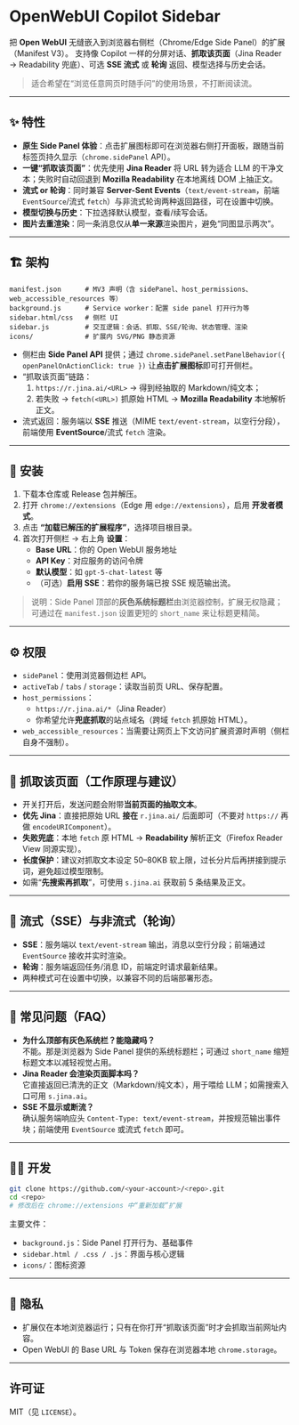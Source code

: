 # OpenWebUI Copilot Sidebar

把 **Open WebUI** 无缝嵌入到浏览器右侧栏（Chrome/Edge Side Panel）的扩展（Manifest V3）。
支持像 Copilot 一样的分屏对话、**抓取该页面**（Jina Reader → Readability 兜底）、可选 **SSE 流式** 或 **轮询** 返回、模型选择与历史会话。

> 适合希望在“浏览任意网页时随手问”的使用场景，不打断阅读流。

---

## ✨ 特性

- **原生 Side Panel 体验**：点击扩展图标即可在浏览器右侧打开面板，跟随当前标签页持久显示（`chrome.sidePanel` API）。
- **一键“抓取该页面”**：优先使用 **Jina Reader** 将 URL 转为适合 LLM 的干净文本；失败时自动回退到 **Mozilla Readability** 在本地离线 DOM 上抽正文。
- **流式 or 轮询**：同时兼容 **Server-Sent Events**（`text/event-stream`，前端 `EventSource`/流式 `fetch`）与非流式轮询两种返回路径，可在设置中切换。
- **模型切换与历史**：下拉选择默认模型，查看/续写会话。
- **图片去重渲染**：同一条消息仅从**单一来源**渲染图片，避免“同图显示两次”。

---

## 🏗 架构

```
manifest.json      # MV3 声明（含 sidePanel、host_permissions、web_accessible_resources 等）
background.js      # Service worker：配置 side panel 打开行为等
sidebar.html/css   # 侧栏 UI
sidebar.js         # 交互逻辑：会话、抓取、SSE/轮询、状态管理、渲染
icons/             # 扩展内 SVG/PNG 静态资源
```

- 侧栏由 **Side Panel API** 提供；通过 `chrome.sidePanel.setPanelBehavior({ openPanelOnActionClick: true })` 让**点击扩展图标**即可打开侧栏。
- “抓取该页面”链路：  
  1) `https://r.jina.ai/<URL>` → 得到经抽取的 Markdown/纯文本；  
  2) 若失败 → `fetch(<URL>)` 抓原始 HTML → **Mozilla Readability** 本地解析正文。
- 流式返回：服务端以 **SSE** 推送（MIME `text/event-stream`，以空行分段），前端使用 **EventSource**/流式 `fetch` 渲染。

---

## 🚀 安装

1. 下载本仓库或 Release 包并解压。  
2. 打开 `chrome://extensions`（Edge 用 `edge://extensions`），启用 **开发者模式**。  
3. 点击 **“加载已解压的扩展程序”**，选择项目根目录。  
4. 首次打开侧栏 → 右上角 **设置**：  
   - **Base URL**：你的 Open WebUI 服务地址  
   - **API Key**：对应服务的访问令牌  
   - **默认模型**：如 `gpt-5-chat-latest` 等  
   - （可选）**启用 SSE**：若你的服务端已按 SSE 规范输出流。

> 说明：Side Panel 顶部的**灰色系统标题栏**由浏览器控制，扩展无权隐藏；可通过在 `manifest.json` 设置更短的 `short_name` 来让标题更精简。

---

## ⚙️ 权限

- `sidePanel`：使用浏览器侧边栏 API。  
- `activeTab` / `tabs` / `storage`：读取当前页 URL、保存配置。  
- `host_permissions`：  
  - `https://r.jina.ai/*`（Jina Reader）  
  - 你希望允许**兜底抓取**的站点域名（跨域 `fetch` 抓原始 HTML）。  
- `web_accessible_resources`：当需要让网页上下文访问扩展资源时声明（侧栏自身不强制）。

---

## 📝 抓取该页面（工作原理与建议）

- 开关打开后，发送问题会附带**当前页面的抽取文本**。  
- **优先 Jina**：直接把原始 URL **接在** `r.jina.ai/` 后面即可（不要对 `https://` 再做 `encodeURIComponent`）。  
- **失败兜底**：本地 `fetch` 原 HTML → **Readability** 解析正文（Firefox Reader View 同源实现）。  
- **长度保护**：建议对抓取文本设定 50–80KB 软上限，过长分片后再拼接到提示词，避免超过模型限制。  
- 如需“**先搜索再抓取**”，可使用 `s.jina.ai` 获取前 5 条结果及正文。

---

## 🔄 流式（SSE）与非流式（轮询）

- **SSE**：服务端以 `text/event-stream` 输出，消息以空行分段；前端通过 `EventSource` 接收并实时渲染。  
- **轮询**：服务端返回任务/消息 ID，前端定时请求最新结果。  
- 两种模式可在设置中切换，以兼容不同的后端部署形态。

---

## 🙋 常见问题（FAQ）

- **为什么顶部有灰色系统栏？能隐藏吗？**  
  不能。那是浏览器为 Side Panel 提供的系统标题栏；可通过 `short_name` 缩短标题文本以减轻视觉占用。
- **Jina Reader 会渲染页面脚本吗？**  
  它直接返回已清洗的正文（Markdown/纯文本），用于喂给 LLM；如需搜索入口可用 `s.jina.ai`。
- **SSE 不显示或断流？**  
  确认服务端响应头 `Content-Type: text/event-stream`，并按规范输出事件块；前端使用 `EventSource` 或流式 `fetch` 即可。

---

## 🧑‍💻 开发

```bash
git clone https://github.com/<your-account>/<repo>.git
cd <repo>
# 修改后在 chrome://extensions 中“重新加载”扩展
```

主要文件：
- `background.js`：Side Panel 打开行为、基础事件  
- `sidebar.html / .css / .js`：界面与核心逻辑  
- `icons/`：图标资源

---

## 🔐 隐私

- 扩展仅在本地浏览器运行；只有在你打开“抓取该页面”时才会抓取当前网址内容。  
- Open WebUI 的 Base URL 与 Token 保存在浏览器本地 `chrome.storage`。

---

## 许可证

MIT（见 `LICENSE`）。
